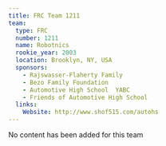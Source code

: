 ```yaml
---
title: FRC Team 1211
team:
  type: FRC
  number: 1211
  name: Robotnics
  rookie_year: 2003
  location: Brooklyn, NY, USA
  sponsors:
    - Rajswasser-Flaherty Family
    - Bezo Family Foundation
    - Automotive High School  YABC
    - Friends of Automotive High School
  links:
    Website: http://www.shof515.com/autohs
---
```

No content has been added for this team